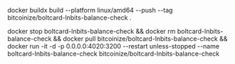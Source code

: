 docker buildx build --platform linux/amd64 --push --tag bitcoinize/boltcard-lnbits-balance-check .

docker stop boltcard-lnbits-balance-check && docker rm boltcard-lnbits-balance-check && docker pull bitcoinize/boltcard-lnbits-balance-check && docker run -it -d -p 0.0.0.0:4020:3200 --restart unless-stopped --name boltcard-lnbits-balance-check bitcoinize/boltcard-lnbits-balance-check
